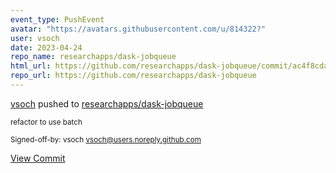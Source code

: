 ```yaml
---
event_type: PushEvent
avatar: "https://avatars.githubusercontent.com/u/814322?"
user: vsoch
date: 2023-04-24
repo_name: researchapps/dask-jobqueue
html_url: https://github.com/researchapps/dask-jobqueue/commit/ac4f8cda648d30cd9a9bbfefc62dea2acad092cf
repo_url: https://github.com/researchapps/dask-jobqueue
---
```


<a href='https://github.com/vsoch' target='_blank'>vsoch</a> pushed to <a href='https://github.com/researchapps/dask-jobqueue' target='_blank'>researchapps/dask-jobqueue</a>

<small>refactor to use batch

Signed-off-by: vsoch <vsoch@users.noreply.github.com></small>

<a href='https://github.com/researchapps/dask-jobqueue/commit/ac4f8cda648d30cd9a9bbfefc62dea2acad092cf' target='_blank'>View Commit</a>